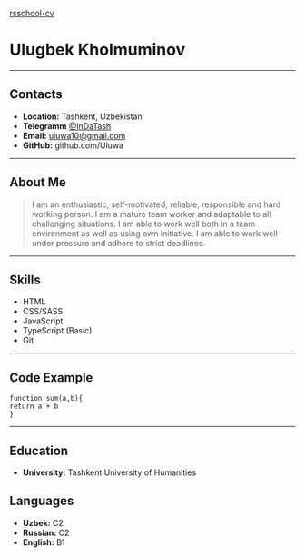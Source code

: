 [rsschool-cv](https://uluwa.github.io/rsschool-cv/cv)

# **Ulugbek Kholmuminov**
---
## **Contacts** 
- **Location:** Tashkent, Uzbekistan
- **Telegramm** [@InDaTash](https://web.telegram.org/k/#@InDaTash)
- **Email:** uluwa10@gmail.com
- **GitHub:** github.com/Uluwa
---
## **About Me**
> I am an enthusiastic, self-motivated, reliable, responsible and hard working person. 
> I am a mature team worker and adaptable to all challenging situations. I am able to work well both in a team environment as well as using own initiative. 
> I am able to work well under pressure and adhere to strict deadlines.
---
## **Skills**
* HTML
* CSS/SASS
* JavaScript
* TypeScript (Basic)
* Git
---
## **Code Example**

```
function sum(a,b){
return a + b 
}
```
---
## **Education**
- **University:** Tashkent University of Humanities

## **Languages**
- **Uzbek:** С2
- **Russian:** C2
- **English:** B1
